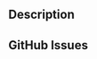 <!--
Please read the contribution guidelines before submitting a pull request:
https://github.com/YarikTH/ureact/blob/main/CONTRIBUTING.md.
-->

## Description
<!--
Describe the what and the why of your pull request.
-->

## GitHub Issues
<!-- 
If this PR was motivated by some existing issues, reference them here.

If it is a simple bug-fix, please also add a line like 'Closes #123'
to your commit message, so that it is automatically closed.
If it is not, don't, as it might take several iterations for a feature
to be done properly. If in doubt, leave it open and reference it in the
PR itself, so that maintainers can decide.
-->